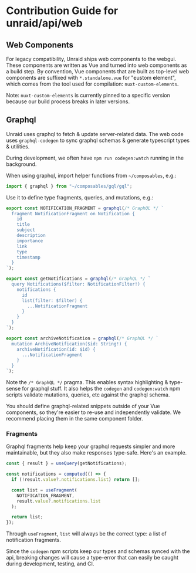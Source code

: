 # Contribution Guide for unraid/api/web

## Web Components

For legacy compatibility, Unraid ships web components to the webgui. These components
are written as Vue and turned into web components as a build step. By convention,
Vue components that are built as top-level web components are suffixed with `*.standalone.vue`
for "**c**ustom **e**lement", which comes from the tool used for compilation: `nuxt-custom-elements`.

Note: `nuxt-custom-elements` is currently pinned to a specific version because
our build process breaks in later versions.

## Graphql

Unraid uses graphql to fetch & update server-related data. The web code uses `graphql-codegen` to
sync graphql schemas & generate typescript types & utilities.

During development, we often have `npm run codegen:watch` running in the background.

When using graphql, import helper functions from `~/composables`, e.g.:

```ts
import { graphql } from "~/composables/gql/gql";
```

Use it to define type fragments, queries, and mutations, e.g.:

```ts
export const NOTIFICATION_FRAGMENT = graphql(/* GraphQL */ `
  fragment NotificationFragment on Notification {
    id
    title
    subject
    description
    importance
    link
    type
    timestamp
  }
`);

export const getNotifications = graphql(/* GraphQL */ `
  query Notifications($filter: NotificationFilter!) {
    notifications {
      id
      list(filter: $filter) {
        ...NotificationFragment
      }
    }
  }
`);

export const archiveNotification = graphql(/* GraphQL */ `
  mutation ArchiveNotification($id: String!) {
    archiveNotification(id: $id) {
      ...NotificationFragment
    }
  }
`);
```

Note the `/* GraphQL */` pragma. This enables syntax highlighting & type-sense for
graphql stuff. It also helps the `codegen` and `codegen:watch` npm scripts validate mutations,
queries, etc against the graphql schema.

You should define graphql-related snippets outside of your Vue components, so they're
easier to re-use and independently validate. We recommend placing them in the same
component folder.

### Fragments

Graphql fragments help keep your graphql requests simpler and more maintainable, but they
also make responses type-safe. Here's an example.

```ts
const { result } = useQuery(getNotifications);

const notifications = computed(() => {
  if (!result.value?.notifications.list) return [];

  const list = useFragment(
    NOTIFICATION_FRAGMENT,
    result.value?.notifications.list
  );

  return list;
});
```

Through `useFragment`, `list` will always be the correct type: a list of notification fragments.

Since the `codegen` npm scripts keep our types and schemas synced with the api, breaking
changes will cause a type-error that can easily be caught during development, testing, and CI.
